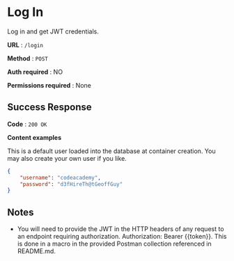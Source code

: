 # Log In

Log in and get JWT credentials.

**URL** : `/login`

**Method** : `POST`

**Auth required** : NO

**Permissions required** : None

## Success Response

**Code** : `200 OK`

**Content examples**

This is a default user loaded into the database at container creation. You may also create your own user if you like.

```json
{
    "username": "codeacademy",
    "password": "d3fHireTh@tGeoffGuy"
}
```

## Notes

* You will need to provide the JWT in the HTTP headers of any request to an endpoint requiring authorization. Authorization: Bearer {{token}}. This is done in a macro in the provided Postman collection referenced in README.md.
